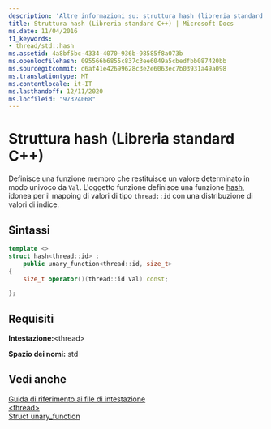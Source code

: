 ```yaml
---
description: 'Altre informazioni su: struttura hash (libreria standard C++)'
title: Struttura hash (Libreria standard C++) | Microsoft Docs
ms.date: 11/04/2016
f1_keywords:
- thread/std::hash
ms.assetid: 4a8bf5bc-4334-4070-936b-98585f8a073b
ms.openlocfilehash: 095566b6855c837c3ee6049a5cbedfbb087420bb
ms.sourcegitcommit: d6af41e42699628c3e2e6063ec7b03931a49a098
ms.translationtype: MT
ms.contentlocale: it-IT
ms.lasthandoff: 12/11/2020
ms.locfileid: "97324068"
---
```

# <a name="hash-structure-c-standard-library"></a>Struttura hash (Libreria standard C++)

Definisce una funzione membro che restituisce un valore determinato in modo univoco da `Val`. L'oggetto funzione definisce una funzione [hash](../standard-library/hash-class.md), idonea per il mapping di valori di tipo `thread::id` con una distribuzione di valori di indice.

## <a name="syntax"></a>Sintassi

```cpp
template <>
struct hash<thread::id> :
    public unary_function<thread::id, size_t>
{
    size_t operator()(thread::id Val) const;

};
```

## <a name="requirements"></a>Requisiti

**Intestazione:**\<thread>

**Spazio dei nomi:** std

## <a name="see-also"></a>Vedi anche

[Guida di riferimento ai file di intestazione](../standard-library/cpp-standard-library-header-files.md)\
[\<thread>](../standard-library/thread.md)\
[Struct unary_function](../standard-library/unary-function-struct.md)
